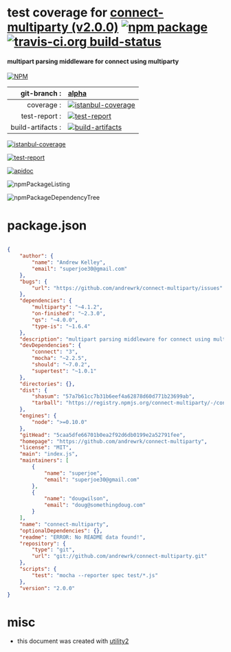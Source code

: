 # test coverage for  [connect-multiparty (v2.0.0)](https://github.com/andrewrk/connect-multiparty)  [![npm package](https://img.shields.io/npm/v/npmtest-connect-multiparty.svg?style=flat-square)](https://www.npmjs.org/package/npmtest-connect-multiparty) [![travis-ci.org build-status](https://api.travis-ci.org/npmtest/node-npmtest-connect-multiparty.svg)](https://travis-ci.org/npmtest/node-npmtest-connect-multiparty)
#### multipart parsing middleware for connect using multiparty

[![NPM](https://nodei.co/npm/connect-multiparty.png?downloads=true)](https://www.npmjs.com/package/connect-multiparty)

| git-branch : | [alpha](https://github.com/npmtest/node-npmtest-connect-multiparty/tree/alpha)|
|--:|:--|
| coverage : | [![istanbul-coverage](https://npmtest.github.io/node-npmtest-connect-multiparty/build/coverage.badge.svg)](https://npmtest.github.io/node-npmtest-connect-multiparty/build/coverage.html/index.html)|
| test-report : | [![test-report](https://npmtest.github.io/node-npmtest-connect-multiparty/build/test-report.badge.svg)](https://npmtest.github.io/node-npmtest-connect-multiparty/build/test-report.html)|
| build-artifacts : | [![build-artifacts](https://npmtest.github.io/node-npmtest-connect-multiparty/glyphicons_144_folder_open.png)](https://github.com/npmtest/node-npmtest-connect-multiparty/tree/gh-pages/build)|

[![istanbul-coverage](https://npmtest.github.io/node-npmtest-connect-multiparty/build/screenCapture.buildCustomOrg.browser.coverage.html.png)](https://npmtest.github.io/node-npmtest-connect-multiparty/build/coverage.html/index.html)

[![test-report](https://npmtest.github.io/node-npmtest-connect-multiparty/build/screenCapture.buildCustomOrg.browser.%252Fhome%252Ftravis%252Fbuild%252Fnpmtest%252Fnode-npmtest-connect-multiparty%252Ftmp%252Fbuild%252Ftest-report.html.png)](https://npmtest.github.io/node-npmtest-connect-multiparty/build/test-report.html)

[![apidoc](https://npmdoc.github.io/node-npmdoc-connect-multiparty/build/screenCapture.buildApidoc.browser.%252Fhome%252Ftravis%252Fbuild%252Fnpmdoc%252Fnode-npmdoc-connect-multiparty%252Ftmp%252Fbuild%252Fapidoc.html.png)](https://npmdoc.github.io/node-npmdoc-connect-multiparty/build/apidoc.html)

![npmPackageListing](https://npmtest.github.io/node-npmtest-connect-multiparty/build/screenCapture.npmPackageListing.svg)

![npmPackageDependencyTree](https://npmtest.github.io/node-npmtest-connect-multiparty/build/screenCapture.npmPackageDependencyTree.svg)



# package.json

```json

{
    "author": {
        "name": "Andrew Kelley",
        "email": "superjoe30@gmail.com"
    },
    "bugs": {
        "url": "https://github.com/andrewrk/connect-multiparty/issues"
    },
    "dependencies": {
        "multiparty": "~4.1.2",
        "on-finished": "~2.3.0",
        "qs": "~4.0.0",
        "type-is": "~1.6.4"
    },
    "description": "multipart parsing middleware for connect using multiparty",
    "devDependencies": {
        "connect": "3",
        "mocha": "~2.2.5",
        "should": "~7.0.2",
        "supertest": "~1.0.1"
    },
    "directories": {},
    "dist": {
        "shasum": "57a7b61cc7b31b6eef4a62878d60d771b23699ab",
        "tarball": "https://registry.npmjs.org/connect-multiparty/-/connect-multiparty-2.0.0.tgz"
    },
    "engines": {
        "node": ">=0.10.0"
    },
    "gitHead": "5caa5dfe66701b0ea2f92d6db0199e2a52791fee",
    "homepage": "https://github.com/andrewrk/connect-multiparty",
    "license": "MIT",
    "main": "index.js",
    "maintainers": [
        {
            "name": "superjoe",
            "email": "superjoe30@gmail.com"
        },
        {
            "name": "dougwilson",
            "email": "doug@somethingdoug.com"
        }
    ],
    "name": "connect-multiparty",
    "optionalDependencies": {},
    "readme": "ERROR: No README data found!",
    "repository": {
        "type": "git",
        "url": "git://github.com/andrewrk/connect-multiparty.git"
    },
    "scripts": {
        "test": "mocha --reporter spec test/*.js"
    },
    "version": "2.0.0"
}
```



# misc
- this document was created with [utility2](https://github.com/kaizhu256/node-utility2)
